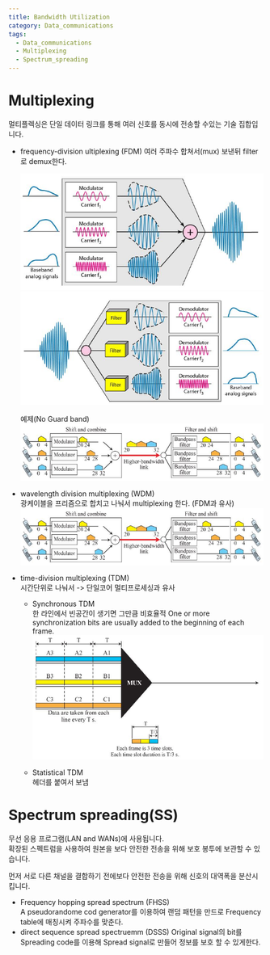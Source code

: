 ```yaml
---
title: Bandwidth Utilization
category: Data_communications
tags:
  - Data_communications
  - Multiplexing
  - Spectrum_spreading
---
```


# Multiplexing

멀티플렉싱은 단일 데이터 링크를 통해 여러 신호를 동시에 전송할 수있는 기술 집합입니다.

- frequency-division ultiplexing (FDM)
  여러 주파수 합쳐서(mux) 보낸뒤 filter로 demux한다.

  ![Alt text](/assets/img/FDM_mux.jpg)  
  ![Alt text](/assets/img/FDM_demux.jpg)

  예제(No Guard band)  
  ![Alt text](/assets/img/FDM_exp.jpg)

- wavelength division multiplexing (WDM)  
  광케이블을 프리즘으로 합치고 나눠서 multiplexing 한다. (FDM과 유사)  
  ![Alt text](/assets/img/FDM_exp.jpg)

- time-division multiplexing (TDM)  
  시간단위로 나눠서 -> 단일코어 멀티프로세싱과 유사

  - Synchronous TDM  
    한 라인에서 빈공간이 생기면 그만큼 비효율적
    One or more synchronization bits are usually added to the beginning of each frame.  
    ![Alt text](/assets/img/Synchronous_TDM.jpg)

  - Statistical TDM  
    헤더를 붙여서 보냄

# Spectrum spreading(SS)

무선 응용 프로그램(LAN and WANs)에 사용됩니다.  
확장된 스펙트럼을 사용하여 원본을 보다 안전한 전송을 위해 보호 봉투에 보관할 수 있습니다.

먼저 서로 다른 채널을 결합하기 전에보다 안전한 전송을 위해 신호의 대역폭을 분산시킵니다.

- Frequency hopping spread spectrum (FHSS)  
  A pseudorandome cod generator를 이용하여 랜덤 패턴을 만드로 Frequency table에 매칭시켜 주파수를 맞춘다.
- direct sequence spread spectruemm (DSSS)
  Original signal의 bit를 Spreading code를 이용해 Spread signal로 만들어 정보를 보호 할 수 있게한다.
